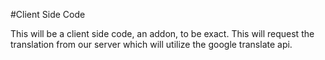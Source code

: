 #Client Side Code

This will be a client side code, an addon, to be exact. This will request the translation from our server which will utilize the google translate api. 
